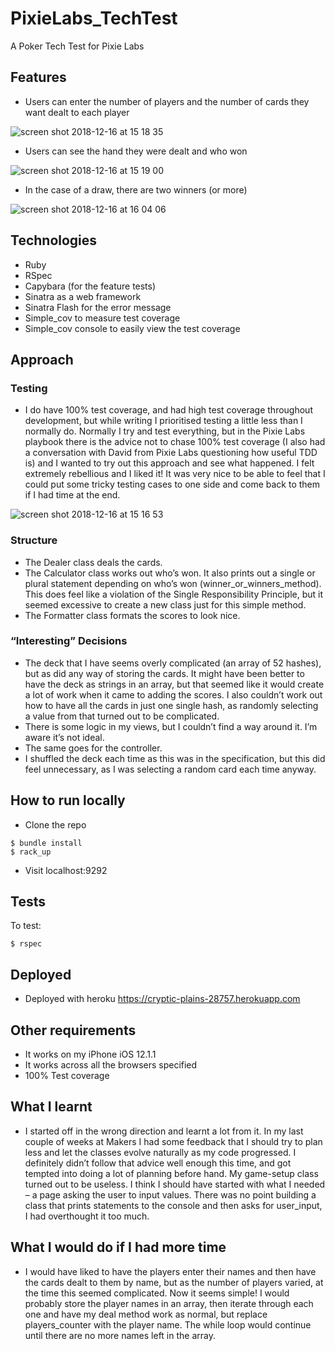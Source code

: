 # PixieLabs_TechTest
A Poker Tech Test for Pixie Labs

## Features
-	Users can enter the number of players and the number of cards they want dealt to each player

![screen shot 2018-12-16 at 15 18 35](https://user-images.githubusercontent.com/42243785/50055826-b6a5b980-014b-11e9-844b-f7a288fa60f4.png)

-	Users can see the hand they were dealt and who won

![screen shot 2018-12-16 at 15 19 00](https://user-images.githubusercontent.com/42243785/50055814-9f66cc00-014b-11e9-8888-d120f5fab279.png)

-	In the case of a draw, there are two winners (or more)

![screen shot 2018-12-16 at 16 04 06](https://user-images.githubusercontent.com/42243785/50055864-40558700-014c-11e9-84c2-192a2773aa65.png)

## Technologies

- Ruby
- RSpec
- Capybara (for the feature tests)
- Sinatra as a web framework
- Sinatra Flash for the error message
- Simple_cov to measure test coverage
- Simple_cov console to easily view the test coverage


## Approach

### Testing

- I do have 100% test coverage, and had high test coverage throughout development, but while writing I prioritised testing a little less than I normally do. Normally I try and test everything, but in the Pixie Labs playbook there is the advice not to chase 100% test coverage (I also had a conversation with David from Pixie Labs questioning how useful TDD is) and I wanted to try out this approach and see what happened. I felt extremely rebellious and I liked it! It was very nice to be able to feel that I could put some tricky testing cases to one side and come back to them if I had time at the end.

![screen shot 2018-12-16 at 15 16 53](https://user-images.githubusercontent.com/42243785/50055832-d6d57880-014b-11e9-9fc7-c7bdae26b516.png)


### Structure

-	The Dealer class deals the cards.
-	The Calculator class works out who’s won. It also prints out a single or plural statement depending on who’s won (winner_or_winners_method). This does feel like a violation of the Single Responsibility Principle, but it seemed excessive to create a new class just for this simple method.
- The Formatter class formats the scores to look nice. 

### “Interesting” Decisions

-	The deck that I have seems overly complicated (an array of 52 hashes), but as did any way of storing the cards. It might have been better to have the deck as strings in an array, but that seemed like it would create a lot of work when it came to adding the scores. I also couldn’t work out how to have all the cards in just one single hash, as randomly selecting a value from that turned out to be complicated.
-	There is some logic in my views, but I couldn’t find a way around it. I’m aware it’s not ideal.  
-	The same goes for the controller.
-	I shuffled the deck each time as this was in the specification, but this did feel unnecessary, as I was selecting a random card each time anyway.

## How to run locally

-	Clone the repo
```
$ bundle install
$ rack_up
```
-	Visit localhost:9292

## Tests
To test:
```
$ rspec
```

## Deployed

- Deployed with heroku https://cryptic-plains-28757.herokuapp.com

## Other requirements

-	It works on my iPhone iOS 12.1.1
-	It works across all the browsers specified
-	100% Test coverage

## What I learnt

- I started off in the wrong direction and learnt a lot from it. In my last couple of weeks at Makers I had some feedback that I should try to plan less and let the classes evolve naturally as my code progressed. I definitely didn’t follow that advice well enough this time, and got tempted into doing a lot of planning before hand. My game-setup class turned out to be useless. I think I should have started with what I needed – a page asking the user to input values.  There was no point building a class that prints statements to the console and then asks for user_input, I had overthought it too much.


## What I would do if I had more time

- I would have liked to have the players enter their names and then have the cards dealt to them by name, but as the number of players varied, at the time this seemed complicated. Now it seems simple! I would probably store the player names in an array, then iterate through each one and have my deal method work as normal, but replace players_counter with the player name. The while loop would continue until there are no more names left in the array.
